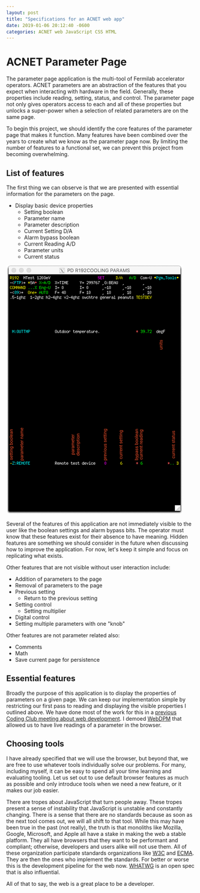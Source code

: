 ```yaml
---
layout: post
title: "Specifications for an ACNET web app"
date: 2019-01-06 20:12:40 -0600
categories: ACNET web JavaScript CSS HTML
---
```


# ACNET Parameter Page

The parameter page application is the multi-tool of Fermilab accelerator operators. ACNET parameters are an abstraction of the features that you expect when interacting with hardware in the field. Generally, these properties include reading, setting, status, and control. The parameter page not only gives operators access to each and all of these properties but unlocks a super-power when a selection of related parameters are on the same page.

To begin this project, we should identify the core features of the parameter page that makes it function. Many features have been combined over the years to create what we know as the parameter page now. By limiting the number of features to a functional set, we can prevent this project from becoming overwhelming.

## List of features

The first thing we can observe is that we are presented with essential information for the parameters on the page.

- Display basic device properties
  - Setting boolean
  - Parameter name
  - Parameter description
  - Current Setting D/A
  - Alarm bypass boolean
  - Current Reading A/D
  - Parameter units
  - Current status

![parameter page with descriptions](/assets/images/param-page.png)

Several of the features of this application are not immediately visible to the user like the boolean settings and alarm bypass bits. The operator must know that these features exist for their absence to have meaning. Hidden features are something we should consider in the future when discussing how to improve the application. For now, let's keep it simple and focus on replicating what exists.

Other features that are not visible without user interaction include:

- Addition of parameters to the page
- Removal of parameters to the page
- Previous setting
  - Return to the previous setting
- Setting control
  - Setting multiplier
- Digital control
- Setting multiple parameters with one "knob"

Other features are not parameter related also:

- Comments
- Math
- Save current page for persistence

## Essential features

Broadly the purpose of this application is to display the properties of parameters on a given page. We can keep our implementation simple by restricting our first pass to reading and displaying the visible properties I outlined above. We have done most of the work for this in a [previous Coding Club meeting about web development](https://github.com/beauremus/codingclub/blob/master/presentations/webDevelopment/webDevelopment.pdf). I demoed [WebDPM](https://cdcvs.fnal.gov/redmine/projects/acsys-dpm/wiki/WebDPM_Apps) that allowed us to have live readings of a parameter in the browser.

## Choosing tools

I have already specified that we will use the browser, but beyond that, we are free to use whatever tools individually solve our problems. For many, including myself, it can be easy to spend all your time learning and evaluating tooling. Let us set out to use default browser features as much as possible and only introduce tools when we need a new feature, or it makes our job easier.

There are tropes about JavaScript that turn people away. These tropes present a sense of instability that JavaScript is unstable and constantly changing. There is a sense that there are no standards because as soon as the next tool comes out, we will all shift to that tool. While this may have been true in the past (not really), the truth is that monoliths like Mozilla, Google, Microsoft, and Apple all have a stake in making the web a stable platform. They all have browsers that they want to be performant and compliant; otherwise, developers and users alike will not use them. All of these organization participate standards organizations like [W3C](https://www.w3.org/) and [ECMA](https://www.ecma-international.org/). They are then the ones who implement the standards. For better or worse this is the development pipeline for the web now. [WHATWG](https://whatwg.org/) is an open spec that is also influential.

All of that to say, the web is a great place to be a developer.
